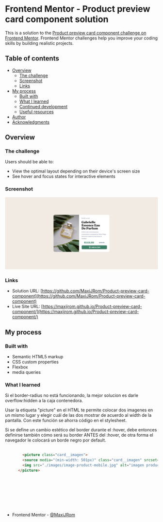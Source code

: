 # Frontend Mentor - Product preview card component solution

This is a solution to the [Product preview card component challenge on Frontend Mentor](https://www.frontendmentor.io/challenges/product-preview-card-component-GO7UmttRfa). Frontend Mentor challenges help you improve your coding skills by building realistic projects. 

## Table of contents

- [Overview](#overview)
  - [The challenge](#the-challenge)
  - [Screenshot](#screenshot)
  - [Links](#links)
- [My process](#my-process)
  - [Built with](#built-with)
  - [What I learned](#what-i-learned)
  - [Continued development](#continued-development)
  - [Useful resources](#useful-resources)
- [Author](#author)
- [Acknowledgments](#acknowledgments)



## Overview

### The challenge

Users should be able to:

- View the optimal layout depending on their device's screen size
- See hover and focus states for interactive elements

### Screenshot

![./Screenshot.png](./Screenshot.png)


### Links

- Solution URL: [https://github.com/MaxiJRom/Product-preview-card-component](https://github.com/MaxiJRom/Product-preview-card-component)
- Live Site URL: [https://maxijrom.github.io/Product-preview-card-component/](https://maxijrom.github.io/Product-preview-card-component/)

## My process

### Built with

- Semantic HTML5 markup
- CSS custom properties
- Flexbox
- media queries

### What I learned

Si el border-radius no está funcionando, la mejor solucion es darle overflow:hidden a la caja contenedora.

Usar la etiqueta "picture" en el HTML te permite colocar dos imagenes en un mismo lugar y elegir cuál de las dos mostrar de acuerdo al width de la pantalla. Con este función se ahorra código en el stylesheet.
  
Si se define un cambio estético del border durante el :hover, debe entonces definirse también cómo será su border ANTES del :hover, de otra forma el navegador le colocará un borde negro por default.

```html

        <picture class="card__imagen">
        <source media="(min-width: 501px)" class="card__imagen" srcset="./images/image-product-desktop.jpg">
        <img src="./images/image-product-mobile.jpg" alt="imagen producto" class="card__imagen">
      </picture>
  
  
```
```css

  
  
  
```
- Frontend Mentor - [@MaxiJRom](https://www.frontendmentor.io/profile/MaxiJRom)
